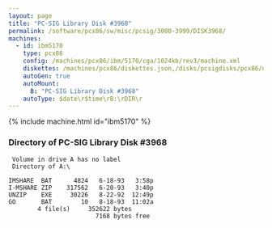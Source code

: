 ```yaml
---
layout: page
title: "PC-SIG Library Disk #3968"
permalink: /software/pcx86/sw/misc/pcsig/3000-3999/DISK3968/
machines:
  - id: ibm5170
    type: pcx86
    config: /machines/pcx86/ibm/5170/cga/1024kb/rev3/machine.xml
    diskettes: /machines/pcx86/diskettes.json,/disks/pcsigdisks/pcx86/diskettes.json
    autoGen: true
    autoMount:
      B: "PC-SIG Library Disk #3968"
    autoType: $date\r$time\rB:\rDIR\r
---
```


{% include machine.html id="ibm5170" %}

### Directory of PC-SIG Library Disk #3968

     Volume in drive A has no label
     Directory of A:\

    IMSHARE  BAT      4824   6-18-93   3:58p
    I-MSHARE ZIP    317562   6-20-93   3:40p
    UNZIP    EXE     30226   8-22-92  12:49p
    GO       BAT        10   8-18-93  11:02a
            4 file(s)     352622 bytes
                            7168 bytes free
